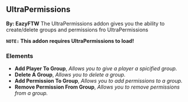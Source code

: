 ## UltraPermissions
**By: EazyFTW**
The UltraPermissions addon gives you the ability to create/delete groups and permissions fro UltraPermissions
<br>

**``NOTE:`` This addon requires UltraPermissions to load!**
<br>

### Elements
* **Add Player To Group**, *Allows you to give a player a spicified group.*
* **Delete A Group**, *Allows you to delete a group.*
* **Add Permission To Group**, *Allows you to add permissions to a group.*
* **Remove Permission From Group**, *Allows you to remove permissions from a group.*
